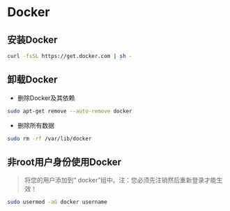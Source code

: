 # Docker

## 安装Docker
```bash
curl -fsSL https://get.docker.com | sh -
```

## 卸载Docker
* 删除Docker及其依赖
```bash
sudo apt-get remove --auto-remove docker
```

* 删除所有数据
```bash
sudo rm -rf /var/lib/docker
```

## 非root用户身份使用Docker
> 将您的用户添加到“ docker”组中。注：您必须先注销然后重新登录才能生效！
```bash
sudo usermod -aG docker username
```
